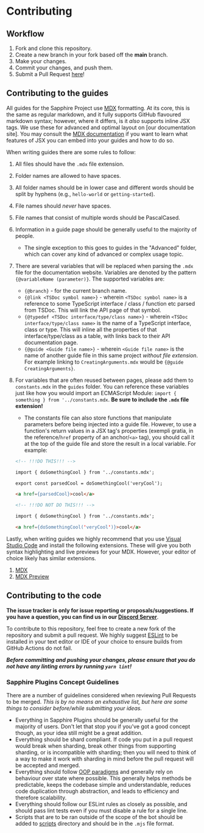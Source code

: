 # Contributing

## Workflow

1. Fork and clone this repository.
2. Create a new branch in your fork based off the **main** branch.
3. Make your changes.
4. Commit your changes, and push them.
5. Submit a Pull Request [here]!

## Contributing to the guides

All guides for the Sapphire Project use [MDX] formatting. At its core, this is the same as regular markdown, and it fully supports GitHub flavoured markdown syntax; however, where it differs, is it _also_ supports inline JSX tags. We use these for advanced and optimal layout on [our documentation site]. You may consult the [MDX documentation][mdx documentation] if you want to learn what features of JSX you can embed into your guides and how to do so.

When writing guides there are some rules to follow:

1. All files should have the `.mdx` file extension.
2. Folder names are allowed to have spaces.
3. All folder names should be in lower case and different words should be split by hyphens (e.g., `hello-world` or `getting-started`).
4. File names should _never_ have spaces.
5. File names that consist of multiple words should be PascalCased.
6. Information in a guide page should be generally useful to the majority of people.
    - The single exception to this goes to guides in the "Advanced" folder, which can cover any kind of advanced or complex usage topic.
7. There are several variables that will be replaced when parsing the `.mdx` file for the documentation website. Variables are denoted by the pattern `{@variableName (parameter)}`. The supported variables are:
    - `{@branch}` - for the current branch name.
    - `{@link <TSDoc symbol name>}` - wherein `<TSDoc symbol name>` is a reference to some TypeScript interface / class / function etc parsed from TSDoc. This will link the API page of that symbol.
    - `{@typedef <TSDoc interface/type/class name>}` - wherein `<TSDoc interface/type/class name>` is the name of a TypeScript interface, class or type. This will inline all the properties of that interface/type/class as a table, with links back to their API documentation page.
    - `{@guide <Guide file name>}` - wherein `<Guide file name>` is the name of another guide file in this same project _without file extension_. For example linking to `CreatingArguments.mdx` would be `{@guide CreatingArguments}`.
8. For variables that are often reused between pages, please add them to `constants.mdx` in the `guides` folder. You can reference these variables just like how you would import an ECMAScript Module: `import { something } from '../constants.mdx`. **Be sure to include the `.mdx` file extension!**

    - The constants file can also store functions that manipulate parameters before being injected into a guide file. However, to use a function's return values in a JSX tag's properties (exempli gratia, in the reference/`href` property of an anchor/`<a>` tag), you should call it at the top of the guide file and store the result in a local variable. For example:

    ```md
    <!-- !!!DO THIS!!! -->

    import { doSomethingCool } from '../constants.mdx';

    export const parsedCool = doSomethingCool('veryCool');

    <a href={parsedCool}>cool</a>

    <!-- !!!DO NOT DO THIS!!! -->

    import { doSomethingCool } from '../constants.mdx';

    <a href={doSomethingCool('veryCool')}>cool</a>
    ```

Lastly, when writing guides we highly recommend that you use [Visual Studio Code][vscode] and install the following extensions. These will give you both syntax highlighting and live previews for your MDX. However, your editor of choice likely has similar extensions.

1. [MDX][mdx-vscode]
2. [MDX Preview][mdx preview]

## Contributing to the code

**The issue tracker is only for issue reporting or proposals/suggestions. If you have a question, you can find us in our [Discord Server][discord server]**.

To contribute to this repository, feel free to create a new fork of the repository and
submit a pull request. We highly suggest [ESLint] to be installed
in your text editor or IDE of your choice to ensure builds from GitHub Actions do not fail.

**_Before committing and pushing your changes, please ensure that you do not have any linting errors by running `yarn lint`!_**

### Sapphire Plugins Concept Guidelines

There are a number of guidelines considered when reviewing Pull Requests to be merged. _This is by no means an exhaustive list, but here are some things to consider before/while submitting your ideas._

-   Everything in Sapphire Plugins should be generally useful for the majority of users. Don't let that stop you if you've got a good concept though, as your idea still might be a great addition.
-   Everything should be shard compliant. If code you put in a pull request would break when sharding, break other things from supporting sharding, or is incompatible with sharding; then you will need to think of a way to make it work with sharding in mind before the pull request will be accepted and merged.
-   Everything should follow [OOP paradigms][oop paradigms] and generally rely on behaviour over state where possible. This generally helps methods be predictable, keeps the codebase simple and understandable, reduces code duplication through abstraction, and leads to efficiency and therefore scalability.
-   Everything should follow our ESLint rules as closely as possible, and should pass lint tests even if you must disable a rule for a single line.
-   Scripts that are to be ran outside of the scope of the bot should be added to [scripts] directory and should be in the `.mjs` file format.

<!-- Link Dump -->

<!-- Guides -->

[mdx-vscode]: https://marketplace.visualstudio.com/items?itemName=silvenon.mdx
[mdx preview]: https://marketplace.visualstudio.com/items?itemName=xyc.vscode-mdx-preview
[mdx]: https://mdxjs.com
[mdx documentation]: https://mdxjs.com/getting-started
[vscode]: https://code.visualstudio.com

<!-- Code -->

[discord server]: https://website.sapphire-project.vercel.app/discord
[here]: https://github.com/sapphire-project/framework/pulls
[eslint]: https://eslint.org/
[node.js]: https://nodejs.org/en/download/
[yarn]: https://classic.yarnpkg.com/en/docs/install
[oop paradigms]: https://en.wikipedia.org/wiki/Object-oriented_programming
[scripts]: /scripts
